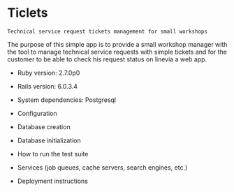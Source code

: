 # Ticlets

	Technical service request tickets management for small workshops

The purpose of this simple app is to provide a small workshop manager with the
tool to manage technical service requests with simple tickets and for the customer
to be able to check his request status on linevia a web app.

* Ruby version: 2.7.0p0

* Rails version: 6.0.3.4

* System dependencies: Postgresql

* Configuration

* Database creation

* Database initialization

* How to run the test suite

* Services (job queues, cache servers, search engines, etc.)

* Deployment instructions
